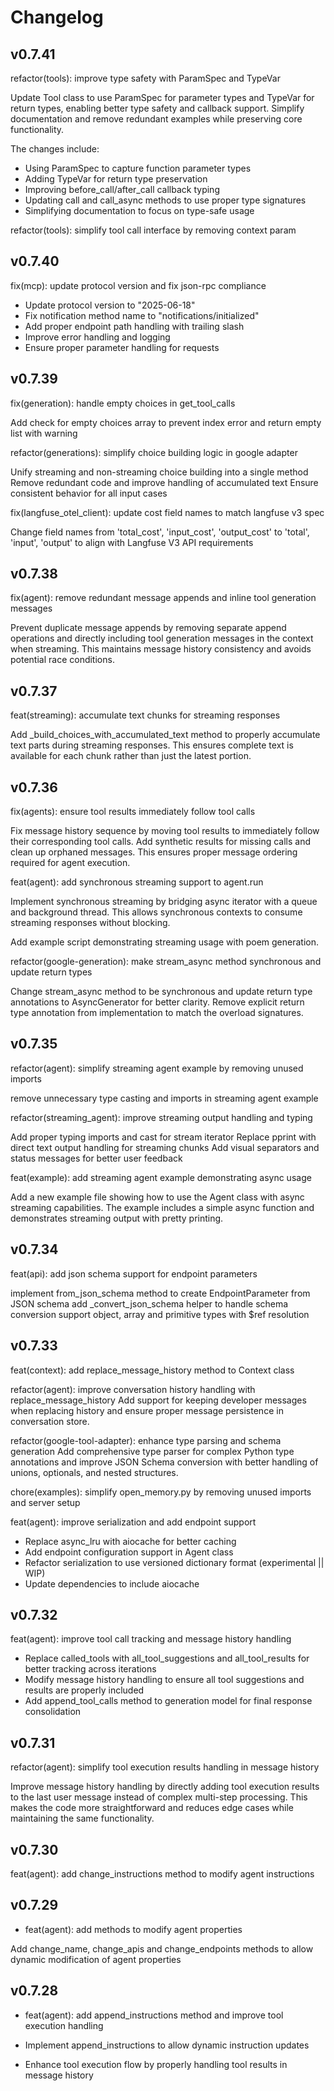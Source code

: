 # Changelog

## v0.7.41
refactor(tools): improve type safety with ParamSpec and TypeVar

Update Tool class to use ParamSpec for parameter types and TypeVar for return types, enabling better type safety and callback support. Simplify documentation and remove redundant examples while preserving core functionality.

The changes include:
- Using ParamSpec to capture function parameter types
- Adding TypeVar for return type preservation
- Improving before_call/after_call callback typing
- Updating call and call_async methods to use proper type signatures
- Simplifying documentation to focus on type-safe usage

refactor(tools): simplify tool call interface by removing context param

## v0.7.40
fix(mcp): update protocol version and fix json-rpc compliance

- Update protocol version to "2025-06-18"
- Fix notification method name to "notifications/initialized"
- Add proper endpoint path handling with trailing slash
- Improve error handling and logging
- Ensure proper parameter handling for requests

## v0.7.39
fix(generation): handle empty choices in get_tool_calls

Add check for empty choices array to prevent index error and return empty list with warning

refactor(generations): simplify choice building logic in google adapter

Unify streaming and non-streaming choice building into a single method
Remove redundant code and improve handling of accumulated text
Ensure consistent behavior for all input cases

fix(langfuse_otel_client): update cost field names to match langfuse v3 spec

Change field names from 'total_cost', 'input_cost', 'output_cost' to 'total', 'input', 'output' to align with Langfuse V3 API requirements

## v0.7.38
fix(agent): remove redundant message appends and inline tool generation messages

Prevent duplicate message appends by removing separate append operations and directly including tool generation messages in the context when streaming. This maintains message history consistency and avoids potential race conditions.

## v0.7.37
feat(streaming): accumulate text chunks for streaming responses

Add _build_choices_with_accumulated_text method to properly accumulate text parts during streaming responses. This ensures complete text is available for each chunk rather than just the latest portion.

## v0.7.36
fix(agents): ensure tool results immediately follow tool calls

Fix message history sequence by moving tool results to immediately follow their corresponding tool calls. Add synthetic results for missing calls and clean up orphaned messages. This ensures proper message ordering required for agent execution.

feat(agent): add synchronous streaming support to agent.run

Implement synchronous streaming by bridging async iterator with a queue and background thread. This allows synchronous contexts to consume streaming responses without blocking.

Add example script demonstrating streaming usage with poem generation.

refactor(google-generation): make stream_async method synchronous and update return types

Change stream_async method to be synchronous and update return type annotations to AsyncGenerator for better clarity. Remove explicit return type annotation from implementation to match the overload signatures.

## v0.7.35
refactor(agent): simplify streaming agent example by removing unused imports

remove unnecessary type casting and imports in streaming agent example

refactor(streaming_agent): improve streaming output handling and typing

Add proper typing imports and cast for stream iterator
Replace pprint with direct text output handling for streaming chunks
Add visual separators and status messages for better user feedback

feat(example): add streaming agent example demonstrating async usage

Add a new example file showing how to use the Agent class with async streaming capabilities. The example includes a simple async function and demonstrates streaming output with pretty printing.

## v0.7.34
feat(api): add json schema support for endpoint parameters

implement from_json_schema method to create EndpointParameter from JSON schema
add _convert_json_schema helper to handle schema conversion
support object, array and primitive types with $ref resolution

## v0.7.33
feat(context): add replace_message_history method to Context class

refactor(agent): improve conversation history handling with replace_message_history
Add support for keeping developer messages when replacing history and ensure proper message persistence in conversation store.

refactor(google-tool-adapter): enhance type parsing and schema generation
Add comprehensive type parser for complex Python type annotations and improve JSON Schema conversion with better handling of unions, optionals, and nested structures.

chore(examples): simplify open_memory.py by removing unused imports and server setup

feat(agent): improve serialization and add endpoint support

- Replace async_lru with aiocache for better caching
- Add endpoint configuration support in Agent class
- Refactor serialization to use versioned dictionary format (experimental || WIP)
- Update dependencies to include aiocache

## v0.7.32

feat(agent): improve tool call tracking and message history handling

- Replace called_tools with all_tool_suggestions and all_tool_results for better tracking across iterations
- Modify message history handling to ensure all tool suggestions and results are properly included
- Add append_tool_calls method to generation model for final response consolidation

## v0.7.31

refactor(agent): simplify tool execution results handling in message history

Improve message history handling by directly adding tool execution results to the last user message instead of complex multi-step processing. This makes the code more straightforward and reduces edge cases while maintaining the same functionality.

## v0.7.30

feat(agent): add change_instructions method to modify agent instructions

## v0.7.29
- feat(agent): add methods to modify agent properties

Add change_name, change_apis and change_endpoints methods to allow dynamic modification of agent properties

## v0.7.28

- feat(agent): add append_instructions method and improve tool execution handling

- Implement append_instructions to allow dynamic instruction updates
- Enhance tool execution flow by properly handling tool results in message history
